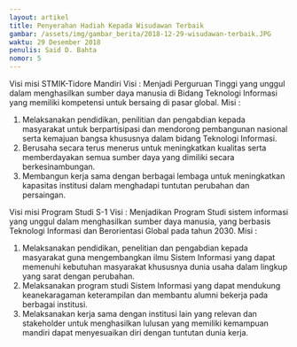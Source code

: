 ```yaml
---
layout: artikel
title: Penyerahan Hadiah Kepada Wisudawan Terbaik 
gambar: /assets/img/gambar_berita/2018-12-29-wisudawan-terbaik.JPG
waktu: 29 Desember 2018
penulis: Said D. Bahta
nomor: 5
---
```


Visi misi STMIK-Tidore Mandiri 
Visi : 
Menjadi Perguruan Tinggi yang unggul dalam menghasilkan sumber daya manusia di Bidang Teknologi Informasi yang memiliki kompetensi untuk bersaing di pasar global.
Misi : 
1. Melaksanakan pendidikan, penilitian dan pengabdian kepada masyarakat untuk berpartisipasi dan mendorong pembangunan nasional serta kemajuan bangsa khususnya dalam bidang Teknologi Informasi. 
2. Berusaha secara terus menerus untuk meningkatkan kualitas serta memberdayakan semua sumber daya yang dimiliki secara berkesinambungan. 
3. Membangun kerja sama dengan berbagai lembaga untuk meningkatkan kapasitas institusi dalam menghadapi tuntutan perubahan dan persaingan. 



Visi misi Program Studi S-1 
Visi : Menjadikan Program Studi sistem informasi yang unggul dalam menghasilkan sumber daya manusia, yang berbasis Teknologi Informasi dan Berorientasi Global pada tahun 2030. 
Misi : 
1. Melaksanakan pendidikan, penelitian dan pengabdian kepada masyarakat guna mengembangkan ilmu Sistem Informasi yang dapat memenuhi kebutuhan masyarakat khususnya dunia usaha dalam lingkup yang sarat dengan perubahan. 
2. Melaksanakan program studi Sistem Informasi yang dapat mendukung keanekaragaman keterampilan dan membantu alumni bekerja pada berbagai institusi. 
3. Melaksanakan kerja sama dengan institusi lain yang relevan dan stakeholder untuk menghasilkan lulusan yang memiliki kemampuan mandiri dapat menyesuaikan diri dengan tuntutan dunia kerja.